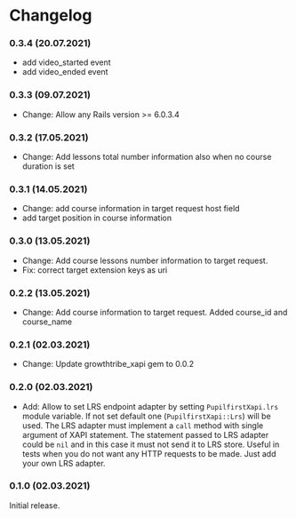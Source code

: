 # Changelog

### 0.3.4 (20.07.2021)
* add video_started event
* add video_ended event

### 0.3.3 (09.07.2021)
* Change: Allow any Rails version >= 6.0.3.4

### 0.3.2 (17.05.2021)
* Change: Add lessons total number information also when no course duration is set

### 0.3.1 (14.05.2021)
* Change: add course information in target request host field
* add target position in course information

### 0.3.0 (13.05.2021)
* Change: Add course lessons number information to target request.
* Fix: correct target extension keys as uri

### 0.2.2 (13.05.2021)
* Change: Add course information to target request. Added course_id and course_name

### 0.2.1 (02.03.2021)

* Change: Update growthtribe_xapi gem to 0.0.2

### 0.2.0 (02.03.2021)

+ Add: Allow to set LRS endpoint adapter by setting `PupilfirstXapi.lrs` module
  variable. If not set default one (`PupilfirstXapi::Lrs`) will be used.
  The LRS adapter must implement a `call` method with single argument of XAPI
  statement. The statement passed to LRS adapter could be `nil` and in this case
  it must not send it to LRS store.
  Useful in tests when you do not want any HTTP requests to be made. Just add
  your own LRS adapter.

### 0.1.0 (02.03.2021)

Initial release.
